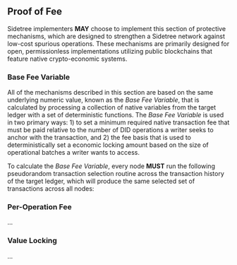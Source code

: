## Proof of Fee

Sidetree implementers ****MAY**** choose to implement this section of protective mechanisms, which are designed to strengthen a Sidetree network against low-cost spurious operations. These mechanisms are primarily designed for open, permissionless implementations utilizing public blockchains that feature native crypto-economic systems.

### Base Fee Variable

All of the mechanisms described in this section are based on the same underlying numeric value, known as the _Base Fee Variable_, that is calculated by processing a collection of native variables from the target ledger with a set of deterministic functions. The _Base Fee Variable_ is used in two primary ways: 1) to set a minimum required native transaction fee that must be paid relative to the number of DID operations a writer seeks to anchor with the transaction, and 2) the fee basis that is used to deterministically set a economic locking amount based on the size of operational batches a writer wants to access.

To calculate the _Base Fee Variable_, every node ****MUST**** run the following pseudorandom transaction selection routine across the transaction history of the target ledger, which will produce the same selected set of transactions across all nodes:

### Per-Operation Fee

...

### Value Locking

...